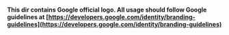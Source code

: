 #### This dir contains Google official logo. All usage should follow Google guidelines at [https://developers.google.com/identity/branding-guidelines](https://developers.google.com/identity/branding-guidelines)